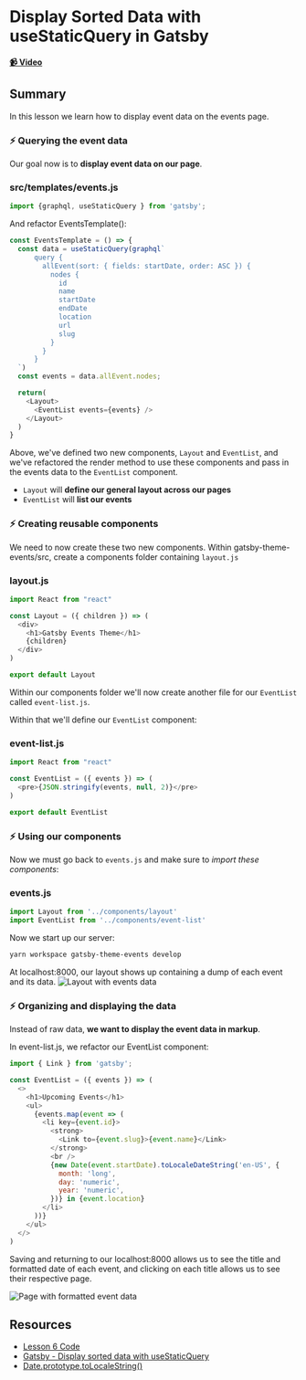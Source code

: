 # Display Sorted Data with useStaticQuery in Gatsby

**[📹 Video](https://egghead.io/lessons/gatsby-display-sorted-data-with-usestaticquery-in-gatsby)**

## Summary

In this lesson we learn how to display event data on the events page.

### ⚡ Querying the event data
Our goal now is to **display event data on our page**.

### src/templates/events.js
```javascript
import {graphql, useStaticQuery } from 'gatsby';
```
And refactor EventsTemplate():
```javascript
const EventsTemplate = () => {
  const data = useStaticQuery(graphql`
      query {
        allEvent(sort: { fields: startDate, order: ASC }) {
          nodes {
            id
            name
            startDate
            endDate
            location
            url
            slug
          }
        }
      }
  `)
  const events = data.allEvent.nodes;

  return(
    <Layout>
      <EventList events={events} />
    </Layout>
  )
}
```
Above, we've defined two new components, `Layout` and `EventList`, and we've refactored the render method to use these components and pass in the events data to the `EventList` component.
- `Layout` will **define our general layout across our pages**
- `EventList` will **list our events**

### ⚡ Creating reusable components

We need to now create these two new components. Within gatsby-theme-events/src, create a components folder containing `layout.js`

### layout.js
```javascript
import React from "react"

const Layout = ({ children }) => (
  <div>
    <h1>Gatsby Events Theme</h1>
    {children}
  </div>
)

export default Layout
```
Within our components folder we'll now create another file for our `EventList` called `event-list.js`.

Within that we'll define our `EventList` component:
### event-list.js
```javascript
import React from "react"

const EventList = ({ events }) => (
  <pre>{JSON.stringify(events, null, 2)}</pre>
)

export default EventList
```
### ⚡ Using our components
Now we must go back to `events.js` and make sure to *import these components*:
### events.js
```javascript
import Layout from '../components/layout'
import EventList from '../components/event-list'
```
Now we start up our server:
```bash
yarn workspace gatsby-theme-events develop
```
At localhost:8000, our layout shows up containing a dump of each event and its data.
![Layout with events data](https://res.cloudinary.com/dg3gyk0gu/image/upload/v1593019627/transcript-images/06-display-sorted-data-with-use-static-query-in-gatsby-formatted.png.png)

### ⚡ Organizing and displaying the data
Instead of raw data, **we want to display the event data in markup**.

In event-list.js, we refactor our EventList component:
```javascript
import { Link } from 'gatsby';

const EventList = ({ events }) => (
  <>
    <h1>Upcoming Events</h1>
    <ul>
      {events.map(event => (
        <li key={event.id}>
          <strong>
            <Link to={event.slug}>{event.name}</Link>
          </strong>
          <br />
          {new Date(event.startDate).toLocaleDateString('en-US', {
            month: 'long',
            day: 'numeric',
            year: 'numeric',
          })} in {event.location}
        </li>
      ))}
    </ul>
  </>
)
```
Saving and returning to our localhost:8000 allows us to see the title and formatted date of each event, and clicking on each title allows us to see their respective page.

![Page with formatted event data](./images/06-06-display-sorted-data-with-use-static-query-in-gatsby-formatted.png)

## Resources
- [Lesson 6 Code](https://github.com/ParkerGits/authoring-gatsby-themes/tree/06-display-sorted-data-with-use-static-query-in-gatsby)
- [Gatsby - Display sorted data with useStaticQuery](https://www.gatsbyjs.org/tutorial/building-a-theme/#display-sorted-data-with-usestaticquery)
- [Date.prototype.toLocaleString()](https://developer.mozilla.org/en-US/docs/Web/JavaScript/Reference/Global_Objects/Date/toLocaleString)
